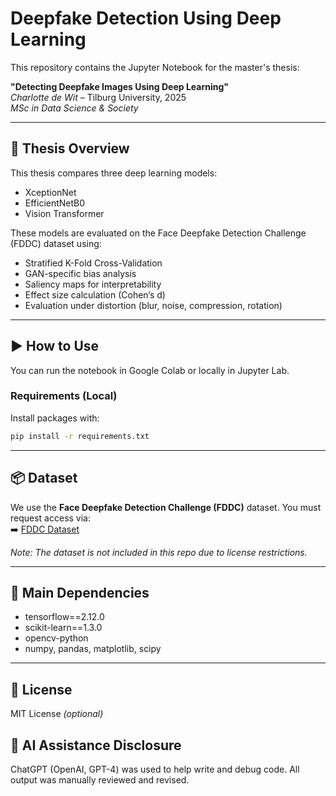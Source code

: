 # Deepfake Detection Using Deep Learning

This repository contains the Jupyter Notebook for the master's thesis:

**"Detecting Deepfake Images Using Deep Learning"**  
*Charlotte de Wit* – Tilburg University, 2025  
*MSc in Data Science & Society*

---

## 📘 Thesis Overview

This thesis compares three deep learning models:
- XceptionNet
- EfficientNetB0
- Vision Transformer

These models are evaluated on the Face Deepfake Detection Challenge (FDDC) dataset using:
- Stratified K-Fold Cross-Validation
- GAN-specific bias analysis
- Saliency maps for interpretability
- Effect size calculation (Cohen’s d)
- Evaluation under distortion (blur, noise, compression, rotation)

---

## ▶️ How to Use

You can run the notebook in Google Colab or locally in Jupyter Lab.

### Requirements (Local)

Install packages with:
```bash
pip install -r requirements.txt
```

---

## 📦 Dataset

We use the **Face Deepfake Detection Challenge (FDDC)** dataset. You must request access via:  
➡️ [FDDC Dataset](https://github.com/aimagelab/Face-Deepfake-Detection-Challenge)

*Note: The dataset is not included in this repo due to license restrictions.*

---

## 🔧 Main Dependencies

- tensorflow==2.12.0  
- scikit-learn==1.3.0  
- opencv-python  
- numpy, pandas, matplotlib, scipy

---

## 📜 License

MIT License *(optional)*

## 🤖 AI Assistance Disclosure

ChatGPT (OpenAI, GPT-4) was used to help write and debug code. All output was manually reviewed and revised.
